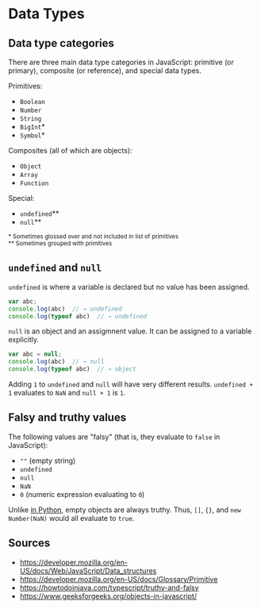 Data Types
==========

Data type categories
--------------------

There are three main data type categories in JavaScript: primitive (or primary), composite (or reference), and special data types.

Primitives:

- `Boolean`
- `Number`
- `String`
- `BigInt`*
- `Symbol`*

Composites (all of which are objects):

- `Object`
- `Array`
- `Function`

Special:

- `undefined`**
- `null`**

<small>
* Sometimes glossed over and not included in list of primitives<br>
** Sometimes grouped with primitives
</small>

`undefined` and `null`
----------------------

`undefined` is where a variable is declared but no value has been assigned.

```javascript
var abc;
console.log(abc)  // → undefined
console.log(typeof abc)  // → undefined
```

`null` is an object and an assigmnent value. It can be assigned to a variable explicitly.

```javascript
var abc = null;
console.log(abc)  // → null
console.log(typeof abc)  // → object
```

Adding `1` to `undefined` and `null` will have very different results. `undefined + 1` evaluates to `NaN` and `null + 1` is `1`.

Falsy and truthy values
-----------------------

The following values are "falsy" (that is, they evaluate to `false` in JavaScript):

- `""` (empty string)
- `undefined`
- `null`
- `NaN`
- `0` (numeric expression evaluating to `0`)

Unlike [in Python](../python/data-types.md#falsy-values), empty objects are always truthy. Thus, `[]`, `{}`, and `new Number(NaN)` would all evaluate to `true`.

Sources
-------

- https://developer.mozilla.org/en-US/docs/Web/JavaScript/Data_structures
- https://developer.mozilla.org/en-US/docs/Glossary/Primitive
- https://howtodoinjava.com/typescript/truthy-and-falsy
- https://www.geeksforgeeks.org/objects-in-javascript/
